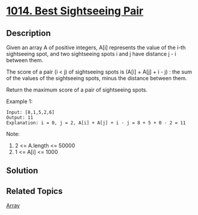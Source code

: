 # [1014. Best Sightseeing Pair](https://leetcode.com/problems/best-sightseeing-pair)

## Description

Given an array A of positive integers, A[i] represents the value of the i-th sightseeing spot, and two sightseeing spots i and j have distance j - i between them.

The score of a pair (i < j) of sightseeing spots is (A[i] + A[j] + i - j) : the sum of the values of the sightseeing spots, minus the distance between them.

Return the maximum score of a pair of sightseeing spots.

Example 1:

```
Input: [8,1,5,2,6]
Output: 11
Explanation: i = 0, j = 2, A[i] + A[j] + i - j = 8 + 5 + 0 - 2 = 11
```

Note:

1. 2 <= A.length <= 50000
2. 1 <= A[i] <= 1000

## Solution

## Related Topics

[Array](https://leetcode.com/tag/array/) 
